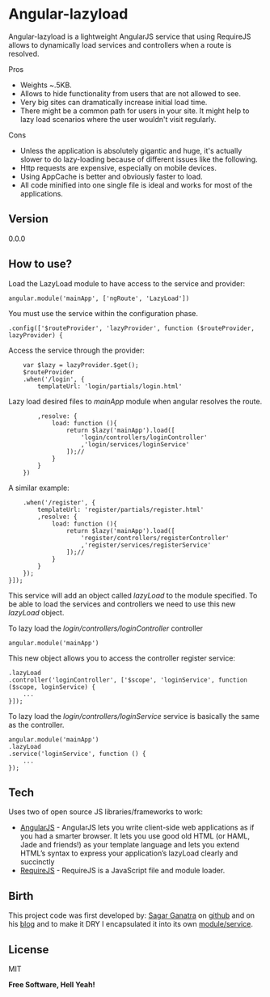 Angular-lazyload
================

Angular-lazyload is a lightweight AngularJS service that using RequireJS allows to dynamically load services and controllers when a route is resolved.

Pros
  - Weights ~.5KB.
  - Allows to hide functionality from users that are not allowed to see.
  - Very big sites can dramatically increase initial load time.
  - There might be a common path for users in your site. It might help to lazy load scenarios where the user wouldn't visit regularly.
  
Cons
  - Unless the application is absolutely gigantic and huge, it's actually slower to do lazy-loading because of different issues like the following.
  - Http requests are expensive, especially on mobile devices.
  - Using AppCache is better and obviously faster to load.
  - All code minified into one single file is ideal and works for most of the applications.
  
Version
-------

0.0.0

How to use?
-----------

Load the LazyLoad module to have access to the service and provider:

    angular.module('mainApp', ['ngRoute', 'LazyLoad'])
    
You must use the service within the configuration phase.

    .config(['$routeProvider', 'lazyProvider', function ($routeProvider, lazyProvider) {

Access the service through the provider:

    	var $lazy = lazyProvider.$get();
    	$routeProvider
    	.when('/login', {
    		templateUrl: 'login/partials/login.html'

Lazy load desired files to *mainApp* module when angular resolves the route.

    		,resolve: {
    			load: function (){
    				return $lazy('mainApp').load([
    					'login/controllers/loginController'
    					,'login/services/loginService'
    				]);//
    			}
    		}
    	})
    	
A similar example:

    	.when('/register', {
    		templateUrl: 'register/partials/register.html'
    		,resolve: {
    			load: function (){
    				return $lazy('mainApp').load([
    					'register/controllers/registerController'
    					,'register/services/registerService'
    				]);//
    			}
    		}
    	});
    }]);

This service will add an object called *lazyLoad* to the module specified.
To be able to load the services and controllers we need to use this new *lazyLoad* object.

To lazy load the *login/controllers/loginController* controller

    angular.module('mainApp')

This new object allows you to access the controller register service:

    .lazyLoad
    .controller('loginController', ['$scope', 'loginService', function ($scope, loginService) {
        ...
    }]);
    
To lazy load the *login/controllers/loginService* service is basically the same as the controller.

    angular.module('mainApp')
    .lazyLoad
    .service('loginService', function () {
    	...
    });


Tech
----

 Uses two of open source JS libraries/frameworks to work:

* [AngularJS] - AngularJS lets you write client-side web applications as if you had a smarter browser. It lets you use good old HTML (or HAML, Jade and friends!) as your template language and lets you extend HTML’s syntax to express your application’s lazyLoad clearly and succinctly
* [RequireJS] - RequireJS is a JavaScript file and module loader.

Birth
-----
This project code was first developed by: [Sagar Ganatra] on [github] and on his [blog] and to make it DRY I encapsulated it into its own [module/service].

License
-------
MIT

**Free Software, Hell Yeah!**

[AngularJS]:https://angularjs.org/
[RequireJS]:http://requirejs.org/
[Sagar Ganatra]:https://github.com/sagar-ganatra
[github]:https://github.com/sagar-ganatra/angular-require-resolve
[blog]:http://www.sagarganatra.com/2014/08/lazy-loading-angularjs-lazyLoad-using-providers.html
[module/service]:https://github.com/pgarciacamou/angular-require-resolve